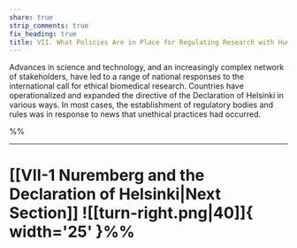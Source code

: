```yaml
---
share: true
strip_comments: true
fix_heading: true
title: VII. What Policies Are in Place for Regulating Research with Human Subjects?
---
```

Advances in science and technology, and an increasingly complex network of stakeholders, have led to a range of national responses to the international call for ethical biomedical research. Countries have operationalized and expanded the directive of the Declaration of Helsinki in various ways. In most cases, the establishment of regulatory bodies and rules was in response to news that unethical practices had occurred.


%%
___

# [[VII-1 Nuremberg and the Declaration of Helsinki|Next Section]] ![[turn-right.png|40]]{ width='25' }%%